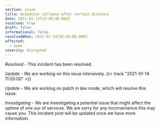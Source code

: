 ```yaml
---
section: issue
title: Animation collapse after certain distance
date: 2021-01-11T13:49:48.802Z
resolved: true
draft: false
informational: false
resolvedWhen: 2021-01-14T10:45:00.000Z
affected:
  - Game
severity: disrupted
---
```

*Resolved* - This incident has been resolved.

*Update* - We are working on this issue intensively. {{< track "2021-01-14 11:00:00" >}}

*Update -* We are working on patch in dev mode, which will resolve this issue.

*Investigating* - We are investigating a potential issue that might affect the uptime of one our of services. We are sorry for any inconvenience this may cause you. This incident post will be updated once we have more information.